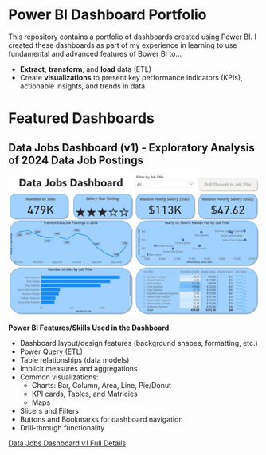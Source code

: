 # Power BI Dashboard Portfolio

This repository contains a portfolio of dashboards created using Power BI. I created these dashboards as part of my experience in learning to use fundamental and advanced features of Bower BI to...

* **Extract**, **transform**, and **load** data (ETL)
* Create **visualizations** to present key performance indicators (KPIs), actionable insights, and trends in data

# Featured Dashboards

## Data Jobs Dashboard (v1) - Exploratory Analysis of 2024 Data Job Postings

![Data Jobs Dashboard v1](/images/Project1_Page1.PNG)

**Power BI Features/Skills Used in the Dashboard**

* Dashboard layout/design features (background shapes, formatting, etc.)
* Power Query (ETL)
* Table relationships (data models)
* Implicit measures and aggregations
* Common visualizations:
    * Charts: Bar, Column, Area, Line, Pie/Donut
    * KPI cards, Tables, and Matricies
    * Maps
* Slicers and Filters
* Buttons and Bookmarks for dashboard navigation
* Drill-through functionality

[Data Jobs Dashboard v1 Full Details](/Data_Jobs_v1/README.md)